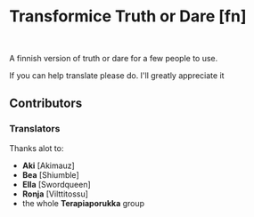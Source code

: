 # Transformice Truth or Dare [fn]
<br>

A finnish version of truth or dare for a few people to use.

If you can help translate please do. I'll greatly appreciate it

## Contributors

### Translators
Thanks alot to:

- __Aki__ [Akimauz]
- __Bea__ [Shiumble]
- __Ella__ [Swordqueen]
- __Ronja__ [Vilttitossu]
- the whole __Terapiaporukka__ group

